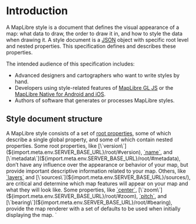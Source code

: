 # Introduction

A MapLibre style is a document that defines the visual appearance of a map: what data to draw, the order to draw it in, and how to style the data when drawing it. A style document is a [JSON](http://www.json.org/) object with specific root level and nested properties. This specification defines and describes these properties.

The intended audience of this specification includes:

-   Advanced designers and cartographers who want to write styles by hand.
-   Developers using style-related features of [MapLibre GL JS](https://github.com/maplibre/maplibre-gl-js) or the [MapLibre Native for Android and iOS](https://github.com/maplibre/maplibre-native).
-   Authors of software that generates or processes MapLibre styles.

## Style document structure

A MapLibre style consists of a set of [root properties](${import.meta.env.SERVER_BASE_URL}/root/), some of which describe a single global property, and some of which contain nested properties. Some root properties, like [\`version\`](${import.meta.env.SERVER_BASE_URL}/root/#version), [\`name\`](${import.meta.env.SERVER_BASE_URL}/root/#name), and [\`metadata\`](${import.meta.env.SERVER_BASE_URL}/root/#metadata), don’t have any influence over the appearance or behavior of your map, but provide important descriptive information related to your map. Others, like [\`layers\`](${import.meta.env.SERVER_BASE_URL}/layers/) and [\`sources\`](${import.meta.env.SERVER_BASE_URL}/sources/), are critical and determine which map features will appear on your map and what they will look like. Some properties, like [\`center\`](${import.meta.env.SERVER_BASE_URL}/root/#center), [\`zoom\`](${import.meta.env.SERVER_BASE_URL}/root/#zoom), [\`pitch\`](${import.meta.env.SERVER_BASE_URL}/root/#pitch), and [\`bearing\`](${import.meta.env.SERVER_BASE_URL}/root/#bearing), provide the map renderer with a set of defaults to be used when initially displaying the map.
`